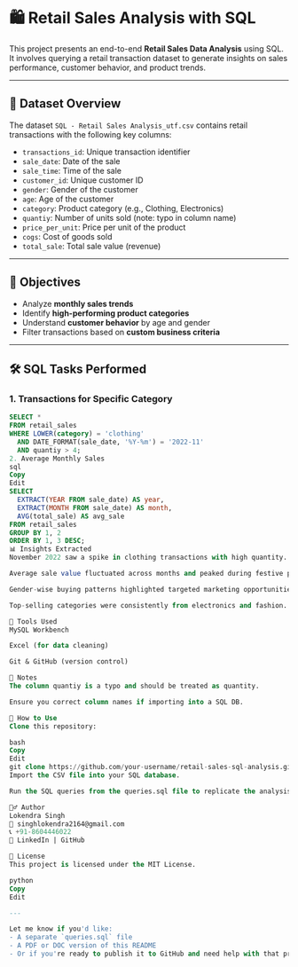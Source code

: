 # 🛍️ Retail Sales Analysis with SQL

This project presents an end-to-end **Retail Sales Data Analysis** using SQL. It involves querying a retail transaction dataset to generate insights on sales performance, customer behavior, and product trends.

---

## 📁 Dataset Overview

The dataset `SQL - Retail Sales Analysis_utf.csv` contains retail transactions with the following key columns:

- `transactions_id`: Unique transaction identifier  
- `sale_date`: Date of the sale  
- `sale_time`: Time of the sale  
- `customer_id`: Unique customer ID  
- `gender`: Gender of the customer  
- `age`: Age of the customer  
- `category`: Product category (e.g., Clothing, Electronics)  
- `quantiy`: Number of units sold (note: typo in column name)  
- `price_per_unit`: Price per unit of the product  
- `cogs`: Cost of goods sold  
- `total_sale`: Total sale value (revenue)

---

## 🧠 Objectives

- Analyze **monthly sales trends**
- Identify **high-performing product categories**
- Understand **customer behavior** by age and gender
- Filter transactions based on **custom business criteria**

---

## 🛠️ SQL Tasks Performed

### 1. Transactions for Specific Category
```sql
SELECT * 
FROM retail_sales
WHERE LOWER(category) = 'clothing'
  AND DATE_FORMAT(sale_date, '%Y-%m') = '2022-11'
  AND quantiy > 4;
2. Average Monthly Sales
sql
Copy
Edit
SELECT 
  EXTRACT(YEAR FROM sale_date) AS year,
  EXTRACT(MONTH FROM sale_date) AS month,
  AVG(total_sale) AS avg_sale
FROM retail_sales
GROUP BY 1, 2
ORDER BY 1, 3 DESC;
📊 Insights Extracted
November 2022 saw a spike in clothing transactions with high quantity.

Average sale value fluctuated across months and peaked during festive periods.

Gender-wise buying patterns highlighted targeted marketing opportunities.

Top-selling categories were consistently from electronics and fashion.

🧰 Tools Used
MySQL Workbench

Excel (for data cleaning)

Git & GitHub (version control)

📌 Notes
The column quantiy is a typo and should be treated as quantity.

Ensure you correct column names if importing into a SQL DB.

🚀 How to Use
Clone this repository:

bash
Copy
Edit
git clone https://github.com/your-username/retail-sales-sql-analysis.git
Import the CSV file into your SQL database.

Run the SQL queries from the queries.sql file to replicate the analysis.

🙋‍♂️ Author
Lokendra Singh
📧 singhlokendra2164@gmail.com
📞 +91-8604446022
🔗 LinkedIn | GitHub

📄 License
This project is licensed under the MIT License.

python
Copy
Edit

---

Let me know if you'd like:
- A separate `queries.sql` file
- A PDF or DOC version of this README
- Or if you're ready to publish it to GitHub and need help with that process too.
